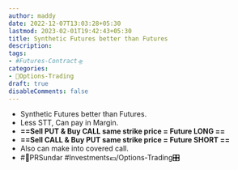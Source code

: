 ```yaml
---
author: maddy
date: 2022-12-07T13:03:28+05:30
lastmod: 2023-02-01T19:42:43+05:30
title: Synthetic Futures better than Futures
description: 
tags:
- #Futures-Contract🛸
categories: 
- 🤹Options-Trading
draft: true
disableComments: false
---
```

- Synthetic Futures better than Futures.
- Less STT, Can pay in Margin.
- **==Sell PUT & Buy CALL same strike price = Future LONG ==**
- **==Sell CALL & Buy PUT same strike price = Future SHORT ==**
- Also can make into covered call.
-  #🧔PRSundar #Investments💷/Options-Trading🎛️